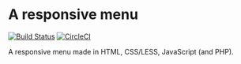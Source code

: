 A responsive menu
=======================

[![Build Status](https://travis-ci.org/mosbth/responsive-menu.svg?branch=master)](https://travis-ci.org/mosbth/responsive-menu)
[![CircleCI](https://circleci.com/gh/mosbth/responsive-menu.svg?style=svg)](https://circleci.com/gh/mosbth/responsive-menu)

A responsive menu made in HTML, CSS/LESS, JavaScript (and PHP).
